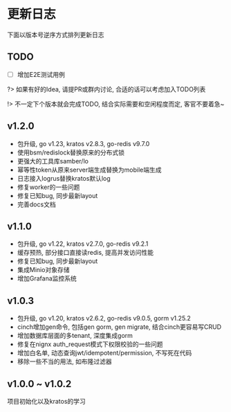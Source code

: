 # 更新日志

下面以版本号逆序方式排列更新日志

## TODO

- [ ] 增加E2E测试用例

?> 如果有好的Idea, 请提PR或群内讨论, 合适的话可以考虑加入TODO列表

!> 不一定下个版本就会完成TODO, 结合实际需要和空闲程度而定, 客官不要着急~

## v1.2.0

- 包升级, go v1.23, kratos v2.8.3, go-redis v9.7.0
- 使用bsm/redislock替换原来的分布式锁
- 更强大的工具库samber/lo
- 幂等性token从原来server端生成替换为mobile端生成
- 日志接入logrus替换kratos默认log
- 修复worker的一些问题
- 修复已知bug, 同步最新layout
- 完善docs文档

## v1.1.0

- 包升级, go v1.22, kratos v2.7.0, go-redis v9.2.1
- 缓存预热, 部分接口直接读redis, 提高并发访问性能
- 修复已知bug, 同步最新layout
- 集成Minio对象存储
- 增加Grafana监控系统

## v1.0.3

- 包升级, go v1.20, kratos v2.6.2, go-redis v9.0.5, gorm v1.25.2
- cinch增加gen命令, 包括gen gorm, gen migrate, 结合cinch更容易写CRUD
- 增加数据库层面的多tenant, 深度集成gorm
- 修复在nignx auth_request模式下权限校验的一些问题
- 增加白名单, 动态查询jwt/idempotent/permission, 不写死在代码
- 移除一些不当的用法, 如布隆过滤器

## v1.0.0 ~ v1.0.2

项目初始化以及kratos的学习